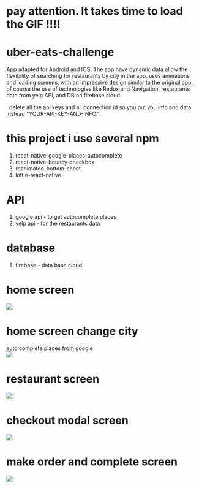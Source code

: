 # pay attention. It takes time to load the GIF !!!!

# uber-eats-challenge

App adapted for Android and IOS, The app have dynamic data allow the flexibility of searching for restaurants by city in the app, uses animations and loading screens, with an impressive design similar to the original app, of course the use of technologies like Redux and Navigation, restaurants data from yelp API, and DB on firebase cloud.

i delete all the api keys and all connection id so you put 
you info and data instead "YOUR-API-KEY-AND-INFO".

# this project i use several npm
1) react-native-google-places-autocomplete
2) react-native-bouncy-checkbox
3) reanimated-bottom-sheet
4) lottie-react-native

# API
1) google api - to get autocomplete places
2) yelp api - for the restaurants data

# database 
1) firebase - data base cloud 


# home screen
![](./gif/homeScreen.gif)

# home screen change city
auto complete places from google
<br/>
![](./gif/google-search-auto-place.gif)

# restaurant screen
![](./gif/restaurant-screen.gif)

# checkout modal screen 
![](./gif/checkout-modal.gif)

# make order and complete screen
![](./gif/loading-and-complete-order.gif)




